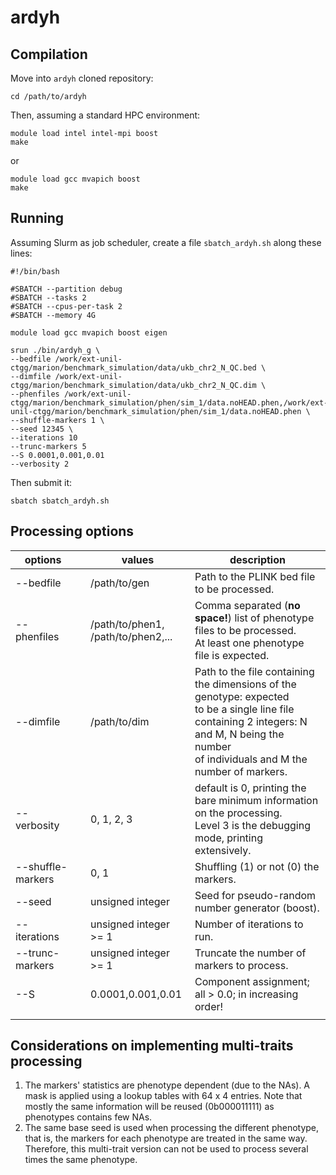 # ardyh



## Compilation 

Move into `ardyh` cloned repository:

```
cd /path/to/ardyh
```

Then, assuming a standard HPC environment:

```
module load intel intel-mpi boost
make
```

or

```
module load gcc mvapich boost
make
```



## Running

Assuming Slurm as job scheduler, create a file `sbatch_ardyh.sh` along these lines:

```
#!/bin/bash

#SBATCH --partition debug
#SBATCH --tasks 2
#SBATCH --cpus-per-task 2
#SBATCH --memory 4G

module load gcc mvapich boost eigen 

srun ./bin/ardyh_g \
--bedfile /work/ext-unil-ctgg/marion/benchmark_simulation/data/ukb_chr2_N_QC.bed \
--dimfile /work/ext-unil-ctgg/marion/benchmark_simulation/data/ukb_chr2_N_QC.dim \
--phenfiles /work/ext-unil-ctgg/marion/benchmark_simulation/phen/sim_1/data.noHEAD.phen,/work/ext-unil-ctgg/marion/benchmark_simulation/phen/sim_1/data.noHEAD.phen \
--shuffle-markers 1 \
--seed 12345 \
--iterations 10
--trunc-markers 5
--S 0.0001,0.001,0.01
--verbosity 2

```

Then submit it:

`sbatch sbatch_ardyh.sh`



## Processing options

| options           |      | values                                  | description                                                  |
| ----------------- | ---- | --------------------------------------- | ------------------------------------------------------------ |
| --bedfile         |      | /path/to/gen                            | Path to the PLINK bed file to be processed.                  |
| --phenfiles       |      | /path/to/phen1,<br />/path/to/phen2,... | Comma separated (**no space!**) list of phenotype files to be processed. <br />At least one phenotype file is expected. |
| --dimfile         |      | /path/to/dim                            | Path to the file containing the dimensions of the genotype: expected <br />to be a single line file containing 2 integers: N and M, N being the number<br />of individuals and M the number of markers. |
| --verbosity       |      | 0, 1, 2, 3                              | default is 0, printing the bare minimum information on the processing.<br />Level 3 is the debugging mode, printing extensively. |
| --shuffle-markers |      | 0, 1                                    | Shuffling (1) or not (0) the markers.                        |
| --seed            |      | unsigned integer                        | Seed for pseudo-random number generator (boost).             |
| --iterations      |      | unsigned integer >= 1                   | Number of iterations to run.                                 |
| --trunc-markers   |      | unsigned integer >= 1                   | Truncate the number of markers to process.                   |
| --S               |      | 0.0001,0.001,0.01                       | Component assignment; all > 0.0; in increasing order!        |
|                   |      |                                         |                                                              |



## Considerations on implementing multi-traits processing

1. The markers' statistics are phenotype dependent (due to the NAs). A mask is applied using a lookup tables with 64 x 4 entries. Note that mostly the same information will be reused (0b000011111) as phenotypes contains few NAs.
2. The same base seed is used when processing the different phenotype, that is, the markers for each phenotype are treated in the same way. Therefore, this multi-trait version can not be used to process several times the same phenotype.